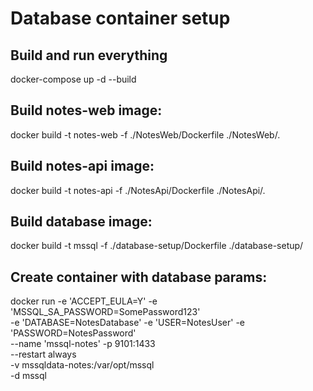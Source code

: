 # Database container setup

## Build and run everything
docker-compose up -d --build

## Build notes-web image:
docker build -t notes-web -f ./NotesWeb/Dockerfile ./NotesWeb/.

## Build notes-api image:
docker build -t notes-api -f ./NotesApi/Dockerfile ./NotesApi/.

## Build database image:
docker build -t mssql -f ./database-setup/Dockerfile ./database-setup/

## Create container with database params:
docker run -e 'ACCEPT_EULA=Y' -e 'MSSQL_SA_PASSWORD=SomePassword123' \
    -e 'DATABASE=NotesDatabase' -e 'USER=NotesUser' -e 'PASSWORD=NotesPassword' \
    --name 'mssql-notes' -p 9101:1433 \
    --restart always \
    -v mssqldata-notes:/var/opt/mssql \
    -d mssql